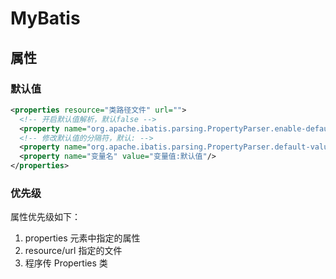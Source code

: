 # MyBatis

## 属性

### 默认值

```xml
<properties resource="类路径文件" url="">
  <!-- 开启默认值解析，默认false -->
  <property name="org.apache.ibatis.parsing.PropertyParser.enable-default-value" value="true"/>
  <!-- 修改默认值的分隔符，默认: -->
  <property name="org.apache.ibatis.parsing.PropertyParser.default-value-separator" value="?:"/>
  <property name="变量名" value="变量值:默认值"/>
</properties>
```

### 优先级

属性优先级如下：

1.  properties 元素中指定的属性
2.  resource/url 指定的文件
3.  程序传 Properties 类

